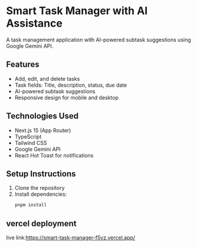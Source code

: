 
# Smart Task Manager with AI Assistance

A task management application with AI-powered subtask suggestions using Google Gemini API.

## Features

- Add, edit, and delete tasks
- Task fields: Title, description, status, due date
- AI-powered subtask suggestions
- Responsive design for mobile and desktop

## Technologies Used

- Next.js 15 (App Router)
- TypeScript
- Tailwind CSS
- Google Gemini API
- React Hot Toast for notifications

## Setup Instructions

1. Clone the repository
2. Install dependencies:
   ```bash
   pnpm install

## vercel deployment

   live link:https://smart-task-manager-f5vz.vercel.app/